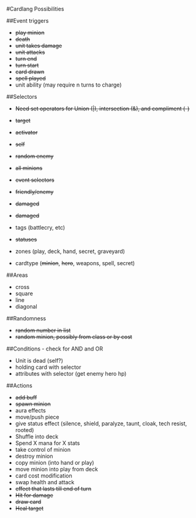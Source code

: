#Cardlang Possibilities

##Event triggers
* ~~play minion~~
* ~~death~~
* ~~unit takes damage~~
* ~~unit attacks~~
* ~~turn end~~
* ~~turn start~~
* ~~card drawn~~
* ~~spell played~~
* unit ability (may require n turns to charge)

##Selectors
* ~~Need set operators for Union (|), intersection (&), and compliment (-)~~
* ~~target~~
* ~~activator~~
* ~~self~~
* ~~random enemy~~
* ~~all minions~~
* ~~event selectors~~
* ~~friendly/enemy~~
* ~~damaged~~
* ~~damaged~~

* tags (battlecry, etc)
* ~~statuses~~
* zones (play, deck, hand, secret, graveyard)
* cardtype (~~minion~~, ~~hero~~, weapons, spell, secret)

##Areas
* cross
* square
* line
* diagonal

##Randomness
* ~~random number in list~~
* ~~random minion, possibly from class or by cost~~

##Conditions - check for AND and OR
* Unit is dead (self?)
* holding card with selector
* attributes with selector (get enemy hero hp)


##Actions
* ~~add buff~~
* ~~spawn minion~~
* aura effects
* move/push piece
* give status effect (silence, shield, paralyze, taunt, cloak, tech resist, rooted)
* Shuffle into deck
* Spend X mana for X stats
* take control of minion
* destroy minion
* copy minion (into hand or play)
* move minion into play from deck
* card cost modification
* swap health and attack
* ~~effect that lasts till end of turn~~
* ~~Hit for damage~~
* ~~draw card~~
* ~~Heal target~~